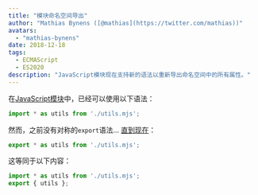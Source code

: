 ```yaml
---
title: "模块命名空间导出"
author: "Mathias Bynens ([@mathias](https://twitter.com/mathias))"
avatars:
  - "mathias-bynens"
date: 2018-12-18
tags:
  - ECMAScript
  - ES2020
description: "JavaScript模块现在支持新的语法以重新导出命名空间中的所有属性。"
---
```

在[JavaScript模块](/features/modules)中，已经可以使用以下语法：

```js
import * as utils from './utils.mjs';
```

然而，之前没有对称的`export`语法… [直到现在](https://github.com/tc39/proposal-export-ns-from)：

```js
export * as utils from './utils.mjs';
```

这等同于以下内容：

```js
import * as utils from './utils.mjs';
export { utils };
```
